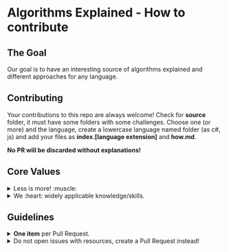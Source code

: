 # Algorithms Explained - How to contribute

## The Goal
Our goal is to have an interesting source of algorithms explained and different approaches for any language.

## Contributing

Your contributions to this repo are always welcome!
Check for **source** folder, it must have some folders with some challenges. Choose one (or more) and the language, create a lowercase language named folder (as c#, js) and add your files as **index.[language extension]** and **how.md**.

**No PR will be discarded without explanations!**


## Core Values

<details><summary>Less is more! :muscle:</summary><p>

We :heart: simplicity.<br>
We :heart: essential stuff.
</p></details>

<details><summary>We :heart: widely applicable knowledge/skills. </summary><p>

There are enough stress sources in everybody's lifes.<br>
We strive to be helpful without adding to the stress and creating hype.<br>
Most endless stream resources (forums, newsletters, blogs, communities) are noisy and create questionable value.<br>
Be mindful of that fact when adding resources.
</p></details>

</p></details>

## Guidelines

<details><summary><b>One item</b> per Pull Request.</summary><p>
There may be a discussion related to an item you want to add.
Adding just a single item per pull request makes it much easier for everyone involved.
</p></details>

<details><summary>Do not open issues with resources, create a Pull Request instead!</summary><p>
It is just easier to discuss and decide on a resource within a Pull Request.
</p></details>